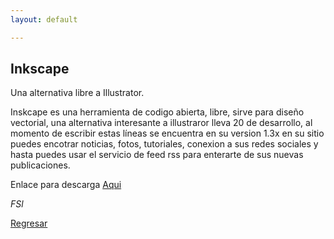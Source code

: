 ```yaml
---
layout: default

---
```


## Inkscape

Una alternativa libre a Illustrator.

Inskcape es una herramienta de codigo abierta, libre, sirve para diseño vectorial, una alternativa interesante a illustraror lleva 20 de desarrollo, al momento de escribir estas líneas se encuentra en su version 1.3x en su sitio puedes encotrar noticias, fotos, tutoriales, conexion a sus redes sociales y hasta puedes usar el servicio de feed rss para enterarte de sus nuevas publicaciones.

Enlace para descarga
[Aqui](https://inkscape.org/es/)

_FSl_

[Regresar](./)
